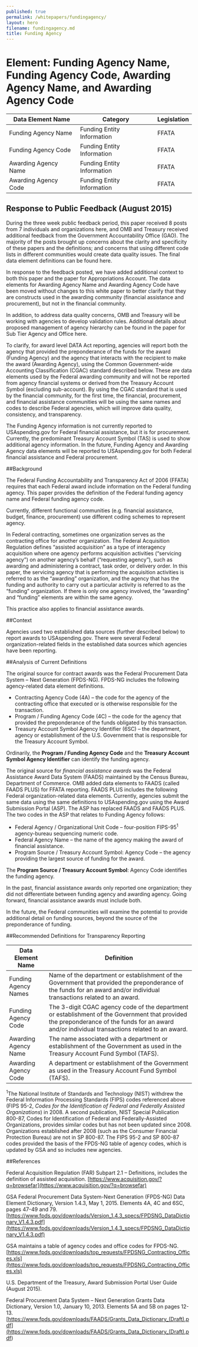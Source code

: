 ```yaml
---
published: true
permalink: /whitepapers/fundingagency/
layout: hero
filename: fundingagency.md
title: Funding Agency
---
```


# Element: Funding Agency Name, Funding Agency Code, Awarding Agency Name, and Awarding Agency Code


<table>
  <thead>
    <tr>
      <th scope ="col">Data Element Name</th>
      <th scope ="col">Category</th>
      <th scope="col">Legislation</th>
    </tr>
  </thead>
  <tr>
    <td>Funding Agency Name</td>
    <td>Funding Entity Information</td>
    <td>FFATA</td>
  </tr>
  <tr>
    <td>Funding Agency Code</td>
    <td>Funding Entity Information</td>
    <td>FFATA</td>
  </tr>
  <tr>
    <td>Awarding Agency Name</td>
    <td>Funding Entity Information</td>
    <td>FFATA</td>
  </tr>
  <tr>
    <td>Awarding Agency Code</td>
    <td>Funding Entity Information</td>
    <td>FFATA</td>
  </tr>
</table>

## Response to Public Feedback (August 2015)

During the three week public feedback period, this paper received 8 posts from 7 individuals and organizations here, and OMB and Treasury received additional feedback from the Government Accountability Office (GAO). The majority of the posts brought up concerns about the clarity and specificity of these papers and the definitions; and concerns that using different code lists in different communities would create data quality issues. The final data element definitions can be found here.

In response to the feedback posted, we have added additional context to both this paper and the paper for Appropriations Account. The data elements for Awarding Agency Name and Awarding Agency Code have been moved without changes to this white paper to better clarify that they are constructs used in the awarding community (financial assistance and procurement), but not in the financial community. 

In addition, to address data quality concerns, OMB and Treasury will be working with agencies to develop validation rules. Additional details about proposed management of agency hierarchy can be found in the paper for Sub Tier Agency and Office here. 

To clarify, for award level DATA Act reporting, agencies will report both the agency that provided the preponderance of the funds for the award (Funding Agency) and the agency that interacts with the recipient to make the award (Awarding Agency), using the Common Government-wide Accounting Classification (CGAC) standard described below.  These are data elements used by the Federal awarding community and will not be reported from agency financial systems or derived from the Treasury Account Symbol (excluding sub-account). By using the CGAC standard that is used by the financial community, for the first time, the financial, procurement, and financial assistance communities will be using the same names and codes to describe Federal agencies, which will improve data quality, consistency, and transparency.

The Funding Agency information is not currently reported to USAspending.gov for Federal financial assistance, but it is for procurement. Currently, the predominant Treasury Account Symbol (TAS) is used to show additional agency information. In the future, Funding Agency and Awarding Agency data elements will be reported to USAspending.gov for both Federal financial assistance and Federal procurement.  


##Background

The Federal Funding Accountability and Transparency Act of 2006 (FFATA) requires that each Federal award include information on the Federal funding agency.  This paper provides the definition of the Federal funding agency name and Federal funding agency code.

Currently, different functional communities (e.g. financial assistance, budget, finance, procurement) use different coding schemes to represent agency.

In Federal contracting, sometimes one organization serves as the contracting office for another organization.  The Federal Acquisition Regulation defines “assisted acquisition” as a type of interagency acquisition where one agency performs acquisition activities (“servicing agency”) on another agency’s behalf (“requesting agency”), such as awarding and administering a contract, task order, or delivery order.  In this paper, the servicing agency that is performing the acquisition activities is referred to as the “awarding” organization, and the agency that has the funding and authority to carry out a particular activity is referred to as the “funding” organization.  If there is only one agency involved, the “awarding” and “funding” elements are within the same agency.    

This practice also applies to financial assistance awards.


##Context

Agencies used two established data sources (further described below) to report awards to USAspending.gov.  There were several Federal organization-related fields in the established data sources which agencies have been reporting.  

##Analysis of Current Definitions

The original source for contract awards was the Federal Procurement Data System – Next Generation (FPDS-NG).  FPDS-NG includes the following agency-related data element definitions.

* Contracting Agency Code (4A) – the code for the agency of the contracting office that executed or is otherwise responsible for the transaction. 
* Program / Funding Agency Code (4C) – the code for the agency that provided the preponderance of the funds obligated by this transaction.
* Treasury Account Symbol Agency Identifier (6SC) – the department, agency or establishment of the U.S. Government that is responsible for the Treasury Account Symbol.

Ordinarily, the **Program / Funding Agency Code** and the **Treasury Account Symbol Agency Identifier** can identify the funding agency. 

The original source for *financial assistance awards* was the Federal Assistance Award Data System (FAADS) maintained by the Census Bureau, Department of Commerce.  OMB added data elements to FAADS (called FAADS PLUS) for FFATA reporting.  FAADS PLUS includes the following Federal organization-related data elements. Currently, agencies submit the same data using the same definitions to USAspending.gov using the Award Submission Portal (ASP). The ASP has replaced FAADS and FAADS PLUS. The two codes in the ASP that relates to Funding Agency follows:

* Federal Agency / Organizational Unit Code – four-position FIPS-95<sup>1</sup> agency-bureau sequencing numeric code.  
* Federal Agency Name – the name of the agency making the award of financial assistance.
* Program Source / Treasury Account Symbol: Agency Code – the agency providing the largest source of funding for the award.

The **Program Source / Treasury Account Symbol**: Agency Code identifies the funding agency.

In the past, financial assistance awards only reported one organization; they did not differentiate between funding agency and awarding agency.  Going forward, financial assistance awards must include both.

In the future, the Federal communities will examine the potential to provide additional detail on funding sources, beyond the source of the preponderance of funding.  

##Recommended Definitions for Transparency Reporting

<table>
  <thead>
    <tr>
      <th scope="col">Data Element Name</th>
      <th scope="col">Definition</th>
    </tr>
  </thead>
  <tr>
    <td>Funding Agency Names</td>
    <td>Name of the department or establishment of the Government that provided the preponderance of the funds for an award and/or individual transactions related to an award.</td>
  </tr>
  <tr>
    <td>Funding Agency Code</td>
    <td>The 3-digit CGAC agency code of the department or establishment of the Government that provided the preponderance of the funds for an award and/or individual transactions related to an award.</td>
  </tr>
  <tr>
    <td>Awarding Agency Name</td>
    <td>The name associated with a department or establishment of the Government as used in the Treasury Account Fund Symbol (TAFS).</td>
  </tr>
  <tr>
    <td>Awarding Agency Code</td>
    <td>A department or establishment of the Government as used in the Treasury Account Fund Symbol (TAFS).</td>
  </tr>  
</table>

<sup>1</sup>The National Institute of Standards and Technology (NIST) withdrew the Federal Information Processing Standards (FIPS) codes referenced above (FIPS 95-2, *Codes for the Identification of Federal and Federally Assisted Organizations*) in 2008.  A second publication, NIST Special Publication 800-87, Codes for Identification of Federal and Federally-Assisted Organizations, provides similar codes but has not been updated since 2008.  Organizations established after 2008 (such as the Consumer Financial Protection Bureau) are not in SP 800-87.  The FIPS 95-2 and SP 800-87 codes provided the basis of the FPDS-NG table of agency codes, which is updated by GSA and so includes new agencies.

##References

Federal Acquisition Regulation (FAR) Subpart 2.1 – Definitions, includes the definition of assisted acquisition.
[https://www.acquisition.gov/?q=browsefar](https://www.acquisition.gov/?q=browsefar)

GSA Federal Procurement Data System-Next Generation (FPDS-NG) Data Element Dictionary, Version 1.4.3, May 1, 2015.  Elements 4A, 4C and 6SC, pages 47-49 and 79.
[https://www.fpds.gov/downloads/Version_1.4.3_specs/FPDSNG_DataDictionary_V1.4.3.pdf](https://www.fpds.gov/downloads/Version_1.4.3_specs/FPDSNG_DataDictionary_V1.4.3.pdf)

GSA maintains a table of agency codes and office codes for FPDS-NG. 
[https://www.fpds.gov/downloads/top_requests/FPDSNG_Contracting_Offices.xls](https://www.fpds.gov/downloads/top_requests/FPDSNG_Contracting_Offices.xls)

U.S. Department of the Treasury, Award Submission Portal User Guide (August 2015).  

Federal Procurement Data System – Next Generation Grants Data Dictionary, Version 1.0, January 10, 2013.  Elements 5A and 5B on pages 12-13.
[https://www.fpds.gov/downloads/FAADS/Grants_Data_Dictionary_(Draft).pdf](<https://www.fpds.gov/downloads/FAADS/Grants_Data_Dictionary_(Draft).pdf>)

